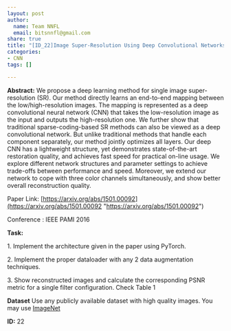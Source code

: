 ```yaml
---
layout: post
author:
  name: Team NNFL
  email: bitsnnfl@gmail.com
share: true
title: "[ID_22]Image Super-Resolution Using Deep Convolutional Networks"
categories:
- CNN
tags: []

---
```

**Abstract:** We propose a deep learning method for single image super-resolution (SR). Our method directly learns an end-to-end mapping between the low/high-resolution images. The mapping is represented as a deep convolutional neural network (CNN) that takes the low-resolution image as the input and outputs the high-resolution one. We further show that traditional sparse-coding-based SR methods can also be viewed as a deep convolutional network. But unlike traditional methods that handle each component separately, our method jointly optimizes all layers. Our deep CNN has a lightweight structure, yet demonstrates state-of-the-art restoration quality, and achieves fast speed for practical on-line usage. We explore different network structures and parameter settings to achieve trade-offs between performance and speed. Moreover, we extend our network to cope with three color channels simultaneously, and show better overall reconstruction quality.

Paper Link: [https://arxiv.org/abs/1501.00092](https://arxiv.org/abs/1501.00092 "https://arxiv.org/abs/1501.00092")

Conference : IEEE PAMI 2016

**Task:**

1\. Implement the architecture given in the paper using PyTorch.

2\. Implement the proper dataloader with any 2 data augmentation techniques.

3\. Show reconstructed images and calculate the corresponding PSNR metric for a single filter configuration. Check Table 1

**Dataset** Use any publicly available dataset with high quality images. You may use [ImageNet](http://www.image-net.org/)

**ID:** 22
